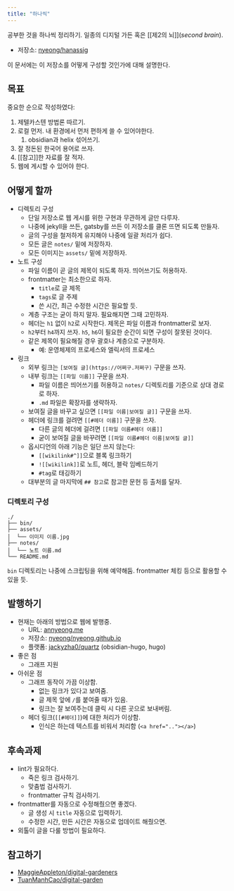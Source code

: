 ```yaml
---
title: "하나씩"
---
```



공부한 것을 하나씩 정리하기. 일종의 디지털 가든 혹은 [[제2의 뇌]](*second brain*).

- 저장소: [nyeong/hanassig](https://github.com/nyeong/hanassig)

이 문서에는 이 저장소를 어떻게 구성할 것인가에 대해 설명한다.

## 목표

중요한 순으로 작성하였다:

1. 제텔카스텐 방법론 따르기.
2. 로컬 먼저. 내 환경에서 먼저 편하게 쓸 수 있어야한다.
	1. obsidian과 helix 섞어쓰기.
3. 잘 정돈된 한국어 용어로 쓰자.
4. [[참고]]한 자료를 잘 적자.
5. 웹에 게시할 수 있어야 한다.

## 어떻게 할까

- 디렉토리 구성
	- 단일 저장소로 웹 게시를 위한 구현과 무관하게 글만 다루자.
	- 나중에 jekyll을 쓰든, gatsby를 쓰든 이 저장소를 클론 뜨면 되도록 만들자.
	- 글의 구성을 철저하게 유지해야 나중에 일괄 처리가 쉽다.
	- 모든 글은 `notes/` 밑에 저장하자.
	- 모든 이미지는 `assets/` 밑에 저장하자.
- 노트 구성
	- 파일 이름이 곧 글의 제목이 되도록 하자. 띄어쓰기도 허용하자.
	- frontmatter는 최소한으로 하자.
		- `title`로 글 제목
		- `tags`로 글 주제
		- 쓴 시간, 최근 수정한 시간은 필요할 듯.
	- 계층 구조는 굳이 하지 말자. 필요해지면 그때 고민하자.
	- 헤더는 `h1` 없이 `h2`로 시작한다. 제목은 파일 이름과 frontmatter로 보자.
	- `h2`부터 `h4`까지 쓰자. `h5`, `h6`이 필요한 순간이 되면 구성이 잘못된 것이다.
	- 같은 제목이 필요해질 경우 괄호나 계층으로 구분하자.
		- 예: 운영체제의 프로세스와 엘릭서의 프로세스
- 링크
	- 외부 링크는 `[보여질 글](https://어쩌구.저쩌구)` 구문을 쓰자.
	- 내부 링크는 `[[파일 이름]]` 구문을 쓰자.
		- 파일 이름은 띄어쓰기를 허용하고 `notes/` 디렉토리를 기준으로 상대 경로로 하자.
		- `.md` 파일은 확장자를 생략하자.
	- 보여질 글을 바꾸고 싶으면 `[[파일 이름|보여질 글]]` 구문을 쓰자.
	- 헤더에 링크를 걸려면 `[[#헤더 이름]]` 구문을 쓰자.
		- 다른 글의 헤더에 걸려면 `[[파일 이름#헤더 이름]]`
		- 굳이 보여질 글을 바꾸려면 `[[파일 이름#헤더 이름|보여질 글]]`
	- 옵시디언의 아래 기능은 일단 쓰지 않는다:
		- `[[wikilink#^]]`으로 블록 링크하기
		- `![[wikilink]]`로 노트, 헤더, 블락 임베드하기
		- `#tag`로 태깅하기
	- 대부분의 글 마지막에 `## 참고`로 참고한 문헌 등 출처를 달자.

### 디렉토리 구성

```
./
├── bin/
├── assets/
│  └── 이미지 이름.jpg
├── notes/
│  └── 노트 이름.md
└── README.md
```

`bin` 디렉토리는 나중에 스크립팅을 위해 예약해둠. frontmatter 체킹 등으로 활용할 수 있을 듯.

## 발행하기

- 현재는 아래의 방법으로 웹에 발행중.
	- URL: [annyeong.me](https://annyeong.me)
	- 저장소: [nyeong/nyeong.github.io](https://github.com/nyeong/nyeong.github.io)
	- 플랫폼: [jackyzha0/quartz](https://github.com/jackyzha0/quartz) (obsidian-hugo, hugo)
- 좋은 점
	- 그래프 지원
- 아쉬운 점
	- 그래프 동작이 가끔 이상함.
		- 없는 링크가 있다고 보여줌.
		- 글 제목 앞에 `/`를 붙여줄 때가 있음.
		- 링크는 잘 보여주는데 클릭 시 다른 곳으로 보내버림.
	- 헤더 링크(`[[#헤더]]`)에 대한 처리가 이상함.
		- 인식은 하는데 텍스트를 비워서 처리함 (`<a href=".."></a>`)

## 후속과제

- lint가 필요하다.
	- 죽은 링크 검사하기.
	- 맞춤법 검사하기.
	- frontmatter 규칙 검사하기.
- frontmatter를 자동으로 수정해줬으면 좋겠다.
	- 글 생성 시 `title` 자동으로 입력하기.
	- 수정한 시간, 만든 시간은 자동으로 업데이트 해줬으면.
- 외톨이 글을 다룰 방법이 필요하다.

## 참고하기

- [MaggieAppleton/digital-gardeners](https://github.com/MaggieAppleton/digital-gardeners)
- [TuanManhCao/digital-garden](https://github.com/TuanManhCao/digital-garden) 